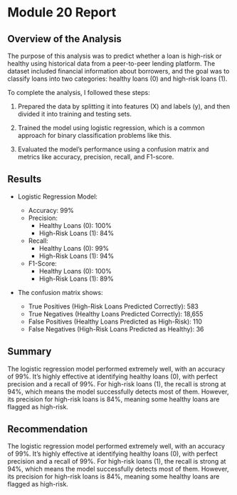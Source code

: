 # Module 20 Report

## Overview of the Analysis

The purpose of this analysis was to predict whether a loan is high-risk or healthy using historical data from a peer-to-peer lending platform. The dataset included financial information about borrowers, and the goal was to classify loans into two categories: healthy loans (0) and high-risk loans (1).

To complete the analysis, I followed these steps:

1) Prepared the data by splitting it into features (X) and labels (y), and then divided it into training and testing sets.

2) Trained the model using logistic regression, which is a common approach for binary classification problems like this.

3) Evaluated the model’s performance using a confusion matrix and metrics like accuracy, precision, recall, and F1-score.

## Results

* Logistic Regression Model:
    * Accuracy: 99%
    * Precision:
        * Healthy Loans (0): 100%
        * High-Risk Loans (1): 84%
    * Recall:
        * Healthy Loans (0): 99%
        * High-Risk Loans (1): 94%
    * F1-Score:
        * Healthy Loans (0): 100%
        * High-Risk Loans (1): 89%

* The confusion matrix shows:
    * True Positives (High-Risk Loans Predicted Correctly): 583
    * True Negatives (Healthy Loans Predicted Correctly): 18,655
    * False Positives (Healthy Loans Predicted as High-Risk): 110
    * False Negatives (High-Risk Loans Predicted as Healthy): 36


## Summary

The logistic regression model performed extremely well, with an accuracy of 99%. It’s highly effective at identifying healthy loans (0), with perfect precision and a recall of 99%. For high-risk loans (1), the recall is strong at 94%, which means the model successfully detects most of them. However, its precision for high-risk loans is 84%, meaning some healthy loans are flagged as high-risk.

## Recommendation 

The logistic regression model performed extremely well, with an accuracy of 99%. It’s highly effective at identifying healthy loans (0), with perfect precision and a recall of 99%. For high-risk loans (1), the recall is strong at 94%, which means the model successfully detects most of them. However, its precision for high-risk loans is 84%, meaning some healthy loans are flagged as high-risk.
